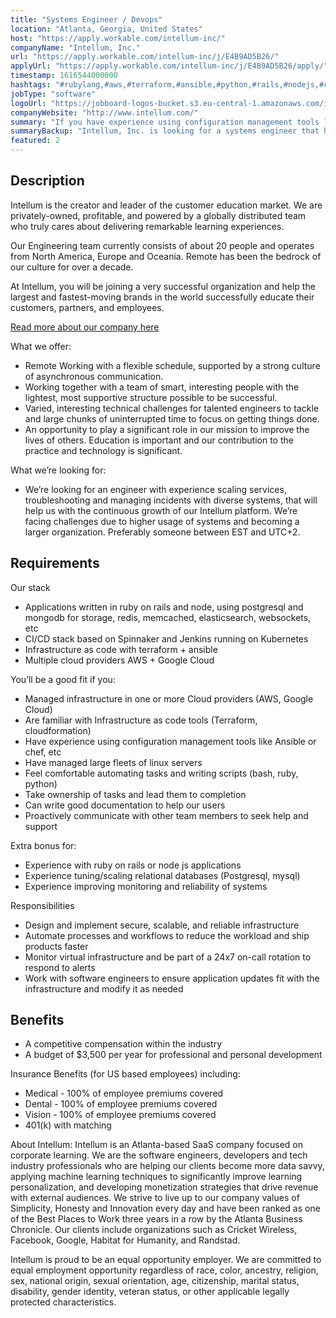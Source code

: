 ```yaml
---
title: "Systems Engineer / Devops"
location: "Atlanta, Georgia, United States"
host: "https://apply.workable.com/intellum-inc/"
companyName: "Intellum, Inc."
url: "https://apply.workable.com/intellum-inc/j/E4B9AD5B26/"
applyUrl: "https://apply.workable.com/intellum-inc/j/E4B9AD5B26/apply/"
timestamp: 1616544000000
hashtags: "#rubylang,#aws,#terraform,#ansible,#python,#rails,#nodejs,#css,#postgresql,#chef"
jobType: "software"
logoUrl: "https://jobboard-logos-bucket.s3.eu-central-1.amazonaws.com/intellum-inc-"
companyWebsite: "http://www.intellum.com/"
summary: "If you have experience using configuration management tools like Ansible or chef, etc, consider applying to Intellum's job post for a new Systems Engineer / Devops."
summaryBackup: "Intellum, Inc. is looking for a systems engineer that has experience in: #rubylang, #rails, #nodejs."
featured: 2
---
```


## Description

Intellum is the creator and leader of the customer education market. We are privately-owned, profitable, and powered by a globally distributed team who truly cares about delivering remarkable learning experiences.

Our Engineering team currently consists of about 20 people and operates from North America, Europe and Oceania. Remote has been the bedrock of our culture for over a decade.

At Intellum, you will be joining a very successful organization and help the largest and fastest-moving brands in the world successfully educate their customers, partners, and employees.

[Read more about our company here](https://www.intellum.com/company/about-us)

What we offer:

*   Remote Working with a flexible schedule, supported by a strong culture of asynchronous communication.
*   Working together with a team of smart, interesting people with the lightest, most supportive structure possible to be successful.
*   Varied, interesting technical challenges for talented engineers to tackle and large chunks of uninterrupted time to focus on getting things done.
*   An opportunity to play a significant role in our mission to improve the lives of others. Education is important and our contribution to the practice and technology is significant.

What we’re looking for:

*   We’re looking for an engineer with experience scaling services, troubleshooting and managing incidents with diverse systems, that will help us with the continuous growth of our Intellum platform. We’re facing challenges due to higher usage of systems and becoming a larger organization. Preferably someone between EST and UTC+2.

## Requirements

Our stack

*   Applications written in ruby on rails and node, using postgresql and mongodb for storage, redis, memcached, elasticsearch, websockets, etc
*   CI/CD stack based on Spinnaker and Jenkins running on Kubernetes
*   Infrastructure as code with terraform + ansible
*   Multiple cloud providers AWS + Google Cloud

You’ll be a good fit if you:

*   Managed infrastructure in one or more Cloud providers (AWS, Google Cloud)
*   Are familiar with Infrastructure as code tools (Terraform, cloudformation)
*   Have experience using configuration management tools like Ansible or chef, etc
*   Have managed large fleets of linux servers
*   Feel comfortable automating tasks and writing scripts (bash, ruby, python)
*   Take ownership of tasks and lead them to completion
*   Can write good documentation to help our users
*   Proactively communicate with other team members to seek help and support

Extra bonus for:

*   Experience with ruby on rails or node js applications
*   Experience tuning/scaling relational databases (Postgresql, mysql)
*   Experience improving monitoring and reliability of systems

Responsibilities

*   Design and implement secure, scalable, and reliable infrastructure
*   Automate processes and workflows to reduce the workload and ship products faster
*   Monitor virtual infrastructure and be part of a 24x7 on-call rotation to respond to alerts
*   Work with software engineers to ensure application updates fit with the infrastructure and modify it as needed

## Benefits

*   A competitive compensation within the industry
*   A budget of $3,500 per year for professional and personal development

Insurance Benefits (for US based employees) including:

*   Medical - 100% of employee premiums covered
*   Dental - 100% of employee premiums covered
*   Vision - 100% of employee premiums covered
*   401(k) with matching

About Intellum: Intellum is an Atlanta-based SaaS company focused on corporate learning. We are the software engineers, developers and tech industry professionals who are helping our clients become more data savvy, applying machine learning techniques to significantly improve learning personalization, and developing monetization strategies that drive revenue with external audiences. We strive to live up to our company values of Simplicity, Honesty and Innovation every day and have been ranked as one of the Best Places to Work three years in a row by the Atlanta Business Chronicle. Our clients include organizations such as Cricket Wireless, Facebook, Google, Habitat for Humanity, and Randstad.

Intellum is proud to be an equal opportunity employer. We are committed to equal employment opportunity regardless of race, color, ancestry, religion, sex, national origin, sexual orientation, age, citizenship, marital status, disability, gender identity, veteran status, or other applicable legally protected characteristics.
